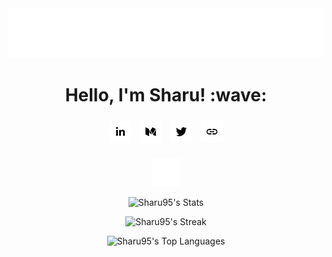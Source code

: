 <img style="width: 100%; height: 80%;" src="header.svg" />
<h1 align="center">Hello, I'm Sharu! :wave:</h1>
<div align="center">
  <div>
    <a href="https://www.linkedin.com/in/sharanankulam/"><img style="width: 35px; height: 35px; margin: 5px" src="linkedin.svg" /></a>
    <a href="https://medium.com/@sharanan.kulam"><img style="width: 35px; height: 35px; margin: 5px" src="medium.svg" /></a>
    <a href="https://twitter.com/_sharu20"><img style="width: 35px; height: 35px; margin: 5px" src="twitter.svg" /></a>
    <a href="https://sharanankulam.com/"><img style="width: 35px; height: 35px; margin: 5px" src="link.svg" /></a>
  </div>
  <br />
  <img style="width: 45px;" src="divider.svg" />
  <br />
</div>

<div align="center">
  <!-- <img style="background-image: url('space.svg')" src="rocket.svg"> -->
  <!-- <img style="float:right; width: 300px; height: 300px; border-radius: 100%" src="space.svg">
  <img style="float:right; margin: 60px -240px 0 0" src="rocket.svg"> -->
</div>

<div align="center">

  ![Sharu95's
  Stats](https://github-readme-stats.vercel.app/api?username=Sharu95&theme=gruvbox&show_icons=true&hide_border=false&count_private=true)

  ![Sharu95's
  Streak](https://github-readme-streak-stats.herokuapp.com/?user=Sharu95&theme=gruvbox&hide_border=false)

</div>

<div align="center">

  ![Sharu95's Top
  Languages](https://github-readme-stats.vercel.app/api/top-langs/?username=Sharu95&theme=gruvbox&show_icons=true&hide_border=false&layout=compact)


  <!-- ![](https://github-contributor-stats.vercel.app/api?username=Sharu95&limit=5&theme=gruvbox&combine_all_yearly_contributions=false) -->

</div>